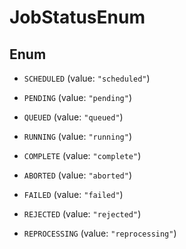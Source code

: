 

# JobStatusEnum

## Enum


* `SCHEDULED` (value: `"scheduled"`)

* `PENDING` (value: `"pending"`)

* `QUEUED` (value: `"queued"`)

* `RUNNING` (value: `"running"`)

* `COMPLETE` (value: `"complete"`)

* `ABORTED` (value: `"aborted"`)

* `FAILED` (value: `"failed"`)

* `REJECTED` (value: `"rejected"`)

* `REPROCESSING` (value: `"reprocessing"`)



